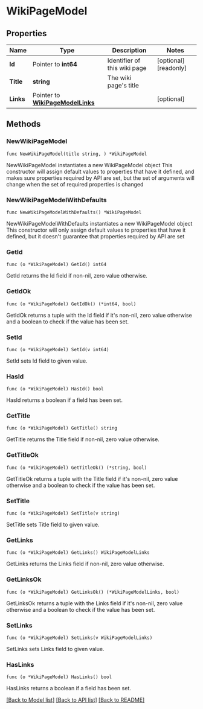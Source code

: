# WikiPageModel

## Properties

Name | Type | Description | Notes
------------ | ------------- | ------------- | -------------
**Id** | Pointer to **int64** | Identifier of this wiki page | [optional] [readonly] 
**Title** | **string** | The wiki page&#39;s title | 
**Links** | Pointer to [**WikiPageModelLinks**](WikiPageModelLinks.md) |  | [optional] 

## Methods

### NewWikiPageModel

`func NewWikiPageModel(title string, ) *WikiPageModel`

NewWikiPageModel instantiates a new WikiPageModel object
This constructor will assign default values to properties that have it defined,
and makes sure properties required by API are set, but the set of arguments
will change when the set of required properties is changed

### NewWikiPageModelWithDefaults

`func NewWikiPageModelWithDefaults() *WikiPageModel`

NewWikiPageModelWithDefaults instantiates a new WikiPageModel object
This constructor will only assign default values to properties that have it defined,
but it doesn't guarantee that properties required by API are set

### GetId

`func (o *WikiPageModel) GetId() int64`

GetId returns the Id field if non-nil, zero value otherwise.

### GetIdOk

`func (o *WikiPageModel) GetIdOk() (*int64, bool)`

GetIdOk returns a tuple with the Id field if it's non-nil, zero value otherwise
and a boolean to check if the value has been set.

### SetId

`func (o *WikiPageModel) SetId(v int64)`

SetId sets Id field to given value.

### HasId

`func (o *WikiPageModel) HasId() bool`

HasId returns a boolean if a field has been set.

### GetTitle

`func (o *WikiPageModel) GetTitle() string`

GetTitle returns the Title field if non-nil, zero value otherwise.

### GetTitleOk

`func (o *WikiPageModel) GetTitleOk() (*string, bool)`

GetTitleOk returns a tuple with the Title field if it's non-nil, zero value otherwise
and a boolean to check if the value has been set.

### SetTitle

`func (o *WikiPageModel) SetTitle(v string)`

SetTitle sets Title field to given value.


### GetLinks

`func (o *WikiPageModel) GetLinks() WikiPageModelLinks`

GetLinks returns the Links field if non-nil, zero value otherwise.

### GetLinksOk

`func (o *WikiPageModel) GetLinksOk() (*WikiPageModelLinks, bool)`

GetLinksOk returns a tuple with the Links field if it's non-nil, zero value otherwise
and a boolean to check if the value has been set.

### SetLinks

`func (o *WikiPageModel) SetLinks(v WikiPageModelLinks)`

SetLinks sets Links field to given value.

### HasLinks

`func (o *WikiPageModel) HasLinks() bool`

HasLinks returns a boolean if a field has been set.


[[Back to Model list]](../README.md#documentation-for-models) [[Back to API list]](../README.md#documentation-for-api-endpoints) [[Back to README]](../README.md)


